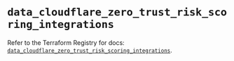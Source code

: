 # `data_cloudflare_zero_trust_risk_scoring_integrations`

Refer to the Terraform Registry for docs: [`data_cloudflare_zero_trust_risk_scoring_integrations`](https://registry.terraform.io/providers/cloudflare/cloudflare/5.4.0/docs/data-sources/zero_trust_risk_scoring_integrations).
